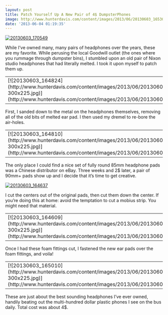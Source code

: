 ```yaml
---
layout: post
title: Patch Yourself Up A New Pair of 4$ DumpsterPhones
image: http://www.hunterdavis.com/content/images/2013/06/20130603_165300.jpg
date: '2013-06-04 01:19:35'
---
```



[![20130603_170549](http://www.hunterdavis.com/content/images/2013/06/20130603_170549-300x225.jpg)](http://www.hunterdavis.com/content/images/2013/06/20130603_170549.jpg)

While I’ve owned many, many pairs of headphones over the years, these are my favorite. While perusing the local Goodwill outlet (the ones where you rummage through dumpster bins), I stumbled upon an old pair of Nixon studio headphones that had literally melted. I took it upon myself to patch them up.

<table><tr><td>[![20130603_164824](http://www.hunterdavis.com/content/images/2013/06/20130603_164824-300x225.jpg)](http://www.hunterdavis.com/content/images/2013/06/20130603_164824.jpg)</td><td>[![20130603_164816](http://www.hunterdavis.com/content/images/2013/06/20130603_164816-300x225.jpg)](http://www.hunterdavis.com/content/images/2013/06/20130603_164816.jpg)</td></tr></table>First, I sanded down to the metal on the headphones themselves, removing all of the old bits of melted ear pad. I then used my dremel to re-bore the air-holes.

<table><tr><td>[![20130603_164810](http://www.hunterdavis.com/content/images/2013/06/20130603_164810-300x225.jpg)](http://www.hunterdavis.com/content/images/2013/06/20130603_164810.jpg)</td><td>[![20130603_164715](http://www.hunterdavis.com/content/images/2013/06/20130603_164715-300x225.jpg)](http://www.hunterdavis.com/content/images/2013/06/20130603_164715.jpg)</td></tr></table>The only place I could find a nice set of fully round 85mm headphone pads was a Chinese distributor on eBay. Three weeks and 2$ later, a pair of 90mm+ pads show up and I decide that it’s time to get creative.

[![20130603_164637](http://www.hunterdavis.com/content/images/2013/06/20130603_164637-300x225.jpg)](http://www.hunterdavis.com/content/images/2013/06/20130603_164637.jpg)

I cut the centers out of the original pads, then cut them down the center. If you’re doing this at home: avoid the temptation to cut a mobius strip. You might need that material.

<table><tr><td>[![20130603_164609](http://www.hunterdavis.com/content/images/2013/06/20130603_164609-300x225.jpg)](http://www.hunterdavis.com/content/images/2013/06/20130603_164609.jpg)</td><td>[![20130603_165022](http://www.hunterdavis.com/content/images/2013/06/20130603_165022-225x300.jpg)](http://www.hunterdavis.com/content/images/2013/06/20130603_165022.jpg)</td></tr></table>Once I had these foam fittings cut, I fastened the new ear pads over the foam fittings, and voila!

<table><tr><td>[![20130603_165010](http://www.hunterdavis.com/content/images/2013/06/20130603_165010-300x225.jpg)](http://www.hunterdavis.com/content/images/2013/06/20130603_165010.jpg)</td><td>[![20130603_165300](http://www.hunterdavis.com/content/images/2013/06/20130603_165300-225x300.jpg)](http://www.hunterdavis.com/content/images/2013/06/20130603_165300.jpg)</td><td>[![20130603_165310](http://www.hunterdavis.com/content/images/2013/06/20130603_165310-225x300.jpg)](http://www.hunterdavis.com/content/images/2013/06/20130603_165310.jpg)</td></tr></table>These are just about the best sounding headphones I’ve ever owned, handily beating out the multi-hundred dollar plastic phones I see on the bus daily. Total cost was about 4$.


